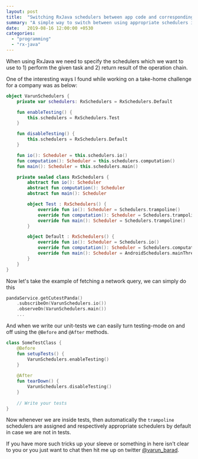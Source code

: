 ```yaml
---
layout: post
title:  "Switching RxJava schedulers between app code and corresponding tests"
summary: "A simple way to switch between using appropriate schedulers in app code and using trampoline schedulers for tests."
date:   2019-08-16 12:00:00 +0530
categories:
  - "programming"
  - "rx-java"
---
```


When using RxJava we need to specify the schedulers which we want to use to 1) perform the given task and 2) return result of the operation chain.

One of the interesting ways I found while working on a take-home challenge for a company was as below:

```kotlin
object VarunSchedulers {
    private var schedulers: RxSchedulers = RxSchedulers.Default

    fun enableTesting() {
        this.schedulers = RxSchedulers.Test
    }

    fun disableTesting() {
        this.schedulers = RxSchedulers.Default
    }

    fun io(): Scheduler = this.schedulers.io()
    fun computation(): Scheduler = this.schedulers.computation()
    fun main(): Scheduler = this.schedulers.main()

    private sealed class RxSchedulers {
        abstract fun io(): Scheduler
        abstract fun computation(): Scheduler
        abstract fun main(): Scheduler

        object Test : RxSchedulers() {
            override fun io(): Scheduler = Schedulers.trampoline()
            override fun computation(): Scheduler = Schedulers.trampoline()
            override fun main(): Scheduler = Schedulers.trampoline()
        }

        object Default : RxSchedulers() {
            override fun io(): Scheduler = Schedulers.io()
            override fun computation(): Scheduler = Schedulers.computation()
            override fun main(): Scheduler = AndroidSchedulers.mainThread()
        }
    }
}
```

Now let's take the example of fetching a network query, we can simply do this

```kotlin
pandaService.getCutestPanda()
    .subscribeOn(VarunSchedulers.io())
    .observeOn(VarunSchedulers.main())
    ...
```

And when we write our unit-tests we can easily turn testing-mode on and off using the `@Before` and `@After` methods.

```kotlin
class SomeTestClass {
    @Before
    fun setupTests() {
        VarunSchedulers.enableTesting()
    }
    
    @After
    fun tearDown() {
        VarunSchedulers.disableTesting()
    }
    
    // Write your tests
}
```

Now whenever we are inside tests, then automatically the `trampoline` schedulers are assigned and respectively appropriate schedulers by default in case we are not in tests.

If you have more such tricks up your sleeve or something in here isn't clear to you or you just want to chat then hit me up on twitter [@varun_barad][varun-twitter].

[varun-twitter]: https://twitter.com/varun_barad 
